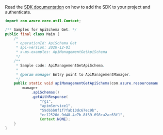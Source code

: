 Read the [SDK documentation](https://github.com/Azure/azure-sdk-for-java/blob/azure-resourcemanager-apimanagement_1.0.0-beta.2/sdk/apimanagement/azure-resourcemanager-apimanagement/README.md) on how to add the SDK to your project and authenticate.

```java
import com.azure.core.util.Context;

/** Samples for ApiSchema Get. */
public final class Main {
    /*
     * operationId: ApiSchema_Get
     * api-version: 2020-12-01
     * x-ms-examples: ApiManagementGetApiSchema
     */
    /**
     * Sample code: ApiManagementGetApiSchema.
     *
     * @param manager Entry point to ApiManagementManager.
     */
    public static void apiManagementGetApiSchema(com.azure.resourcemanager.apimanagement.ApiManagementManager manager) {
        manager
            .apiSchemas()
            .getWithResponse(
                "rg1",
                "apimService1",
                "59d6bb8f1f7fab13dc67ec9b",
                "ec12520d-9d48-4e7b-8f39-698ca2ac63f1",
                Context.NONE);
    }
}
```
